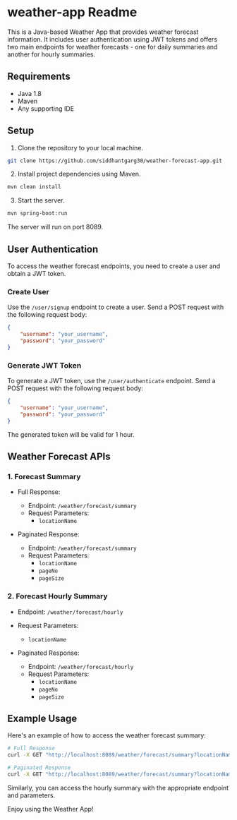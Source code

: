 # weather-app Readme

This is a Java-based Weather App that provides weather forecast information. It includes user authentication using JWT tokens and offers two main endpoints for weather forecasts - one for daily summaries and another for hourly summaries.

## Requirements

- Java 1.8
- Maven
- Any supporting IDE

## Setup

1. Clone the repository to your local machine.

```bash
git clone https://github.com/siddhantgarg30/weather-forecast-app.git
```

2. Install project dependencies using Maven.

```bash
mvn clean install
```

3. Start the server.

```bash
mvn spring-boot:run
```

The server will run on port 8089.

## User Authentication

To access the weather forecast endpoints, you need to create a user and obtain a JWT token.

### Create User

Use the `/user/signup` endpoint to create a user. Send a POST request with the following request body:

```json
{
    "username": "your_username",
    "password": "your_password"
}
```

### Generate JWT Token

To generate a JWT token, use the `/user/authenticate` endpoint. Send a POST request with the following request body:

```json
{
    "username": "your_username",
    "password": "your_password"
}
```

The generated token will be valid for 1 hour.

## Weather Forecast APIs

### 1. Forecast Summary

- Full Response:
  - Endpoint: `/weather/forecast/summary`
  - Request Parameters:
    - `locationName`

- Paginated Response:
  - Endpoint: `/weather/forecast/summary`
  - Request Parameters:
    - `locationName`
    - `pageNo`
    - `pageSize`

### 2. Forecast Hourly Summary

- Endpoint: `/weather/forecast/hourly`
- Request Parameters:
  - `locationName`

- Paginated Response:
  - Endpoint: `/weather/forecast/hourly`
  - Request Parameters:
    - `locationName`
    - `pageNo`
    - `pageSize`

## Example Usage

Here's an example of how to access the weather forecast summary:

```bash
# Full Response
curl -X GET "http://localhost:8089/weather/forecast/summary?locationName=your_location" -H "Authorization: Bearer your_jwt_token"

# Paginated Response
curl -X GET "http://localhost:8089/weather/forecast/summary?locationName=your_location&pageNo=1&pageSize=10" -H "Authorization: Bearer your_jwt_token"
```

Similarly, you can access the hourly summary with the appropriate endpoint and parameters.

Enjoy using the Weather App!
